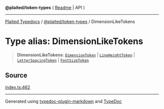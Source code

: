 **@plaited/token-types** ( [Readme](../README.md) \| API )

***

[Plaited Typedocs](../../../modules.md) / [@plaited/token-types](../modules.md) / DimensionLikeTokens

# Type alias: DimensionLikeTokens

> **DimensionLikeTokens**: [`DimensionToken`](DimensionToken.md) \| [`LineHeightToken`](LineHeightToken.md) \| [`LetterSpacingToken`](LetterSpacingToken.md) \| [`FontSizeToken`](FontSizeToken.md)

## Source

[index.ts:462](https://github.com/plaited/plaited/blob/0d4801d/libs/token-types/src/index.ts#L462)

***

Generated using [typedoc-plugin-markdown](https://www.npmjs.com/package/typedoc-plugin-markdown) and [TypeDoc](https://typedoc.org/)
